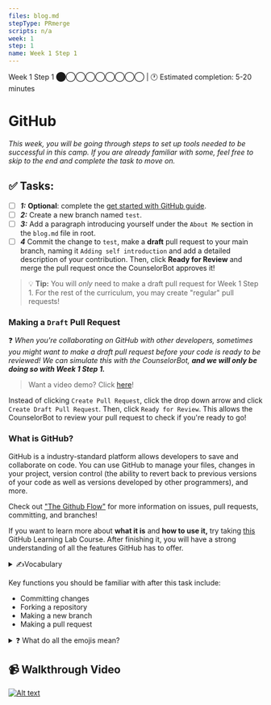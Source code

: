 ```yaml
---
files: blog.md
stepType: PRmerge
scripts: n/a
week: 1
step: 1
name: Week 1 Step 1
---
```

Week 1 Step 1 ⬤◯◯◯◯◯◯◯◯ | 🕐 Estimated completion: 5-20 minutes

# GitHub
*This week, you will be going through steps to set up tools needed to be successful in this camp. If you are already familiar with some, feel free to skip to the end and complete the task to move on.*

## ✅  Tasks:
- [ ] ***1:*** **Optional**: complete the [get started with GitHub guide](https://guides.github.com/activities/hello-world/).
- [ ] ***2:*** Create a new branch named `test`.
- [ ] ***3:*** Add a paragraph introducing yourself under the `About Me` section in the `blog.md` file in root.
- [ ] ***4*** Commit the change to `test`, make a **draft** pull request to your main branch, naming it `Adding self introduction` and add a detailed description of your contribution. Then, click **Ready for Review** and merge the pull request once the CounselorBot approves it!

> 💡 **Tip:** You will _only_ need to make a draft pull request for Week 1 Step 1. For the rest of the curriculum, you may create "regular" pull requests!

### Making a `Draft` Pull Request
❓ _When you're collaborating on GitHub with other developers, sometimes you might want to make a draft pull request before your code is ready to be reviewed! We can simulate this with the CounselorBot, **and we will only be doing so with Week 1 Step 1.**_

> Want a video demo? Click [here](https://egghead.io/lessons/github-open-a-github-draft-pull-request)!

Instead of clicking `Create Pull Request`, click the drop down arrow and click `Create Draft Pull Request`. Then, click `Ready for Review`. This allows the CounselorBot to review your pull request to check if you're ready to go!

### What is GitHub?
GitHub is a industry-standard platform allows developers to save and collaborate on code. You can use GitHub to manage your files, changes in your project, version control (the ability to revert back to previous versions of your code as well as versions developed by other programmers), and more.

Check out <a href="https://guides.github.com/introduction/flow/">"The Github Flow"</a> for more information on issues, pull requests, committing, and branches!

If you want to learn more about <b>what it is</b> and <b>how to use it,</b> try taking <a href='https://lab.github.com/githubtraining/introduction-to-github'>this</a> GitHub Learning Lab Course. After finishing it, you will have a strong understanding of all the features GitHub has to offer.

<details>
<summary>✍️Vocabulary</summary>

#### ‼️ Repositories
Repositories (or repos) are essentially **folders where you can store files of code.** The repo of our camp was duplicated into your account when you clicked "Create Template" so that you can commit changes and complete each lesson.

#### ‼️ Issues
For our camp, each week is placed inside an issue. Only when you complete the week (committing the necessary code and commenting), will the issue close and you can move on to the next issue. Don’t worry – committing changes is easier than it sounds.

> 💡 *On usual repositories in the contributing world issues are tasks or bugs that need to be completed or fixed.*

#### ‼️ Fork
If you want to contribute to someone else's code, you would "fork" it. This creates a copy of the code under your account that you can make changes to. Create a fork when you **want to make changes to someone else's code and contribute to it.**

#### ‼️ Branch
Creating a **branch** on a repository is like forking a repository. You would do this when you **want to make changes to your code without harming a working version.**

#### ‼️ Pull Request
Once you make changes on **a forked repository or another branch,** you might need to bring the changes into the "main" repository. This allows YOUR changes to be visible in the main project! *You are basically asking for permission to "merge" your changes."

**This allows you to:**
  
⭐ Collaborate on code
  
⭐ Make comments
  
⭐ Review the contributions made

#### ‼️ Command Line Interface
A Command Line Interface (CLI) is your computer's visual application for accessing its operating system. There are different types of CLIs for different operating systems, such as Terminal for MacOs and PowerShell for Windows. If you have Windows, make sure to also install [Git Bash](https://git-scm.com/downloads) for a better tool. In upcoming issues, we will refer to your CLI as your Terminal or Command Line, but remember that they mean the same thing!
<br>
</details>

Key functions you should be familiar with after this task include:
- Committing changes
- Forking a repository
- Making a new branch
- Making a pull request

<details>
<summary>❓ What do all the emojis mean?</summary>
Glad that you asked!
 
| Emoji | Meaning |
| --- | ----------- |
| 💡 | Helpful tips |
| ‼️ | Important info |
| ❓ | Question you may have |
| ⭐ | Features |

</details>

## 📹 Walkthrough Video
[![Alt text](https://img.youtube.com/vi/vSgu3FyqTTI/0.jpg)](https://www.youtube.com/watch?v=vSgu3FyqTTI)
